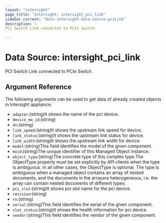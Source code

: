```yaml
---
layout: "intersight"
page_title: "Intersight: intersight_pci_link"
sidebar_current: "docs-intersight-data-source-pciLink"
description: |-
PCI Switch Link connected to PCIe Switch.

---
```


# Data Source: intersight_pci_link
PCI Switch Link connected to PCIe Switch.

## Argument Reference
The following arguments can be used to get data of already created objects in Intersight appliance:
* `adapter`:(string)It shows the name of the pci device.
* `device_mo_id`:(string)
* `dn`:(string)
* `link_speed`:(string)It shows the upstream link speed for device.
* `link_status`:(string)It shows the upstream link status for device.
* `link_width`:(string)It shows the upstream link width for device.
* `model`:(string)This field identifies the model of the given component.
* `moid`:(string)The unique identifier of this Managed Object instance.
* `object_type`:(string)The concrete type of this complex type.The ObjectType property must be set explicitly by API clients when the type is ambiguous. In all other cases, the ObjectType is optional. The type is ambiguous when a managed object contains an array of nested documents, and the documents in the arrayare heterogeneous, i.e. the array can contain nested documents of different types.
* `pci_slot`:(string)It shows pci slot name for the pci device.
* `revision`:(string)
* `rn`:(string)
* `serial`:(string)This field identifies the serial of the given component.
* `slot_status`:(string)It shows the health information for pci device.
* `vendor`:(string)This field identifies the vendor of the given component.
